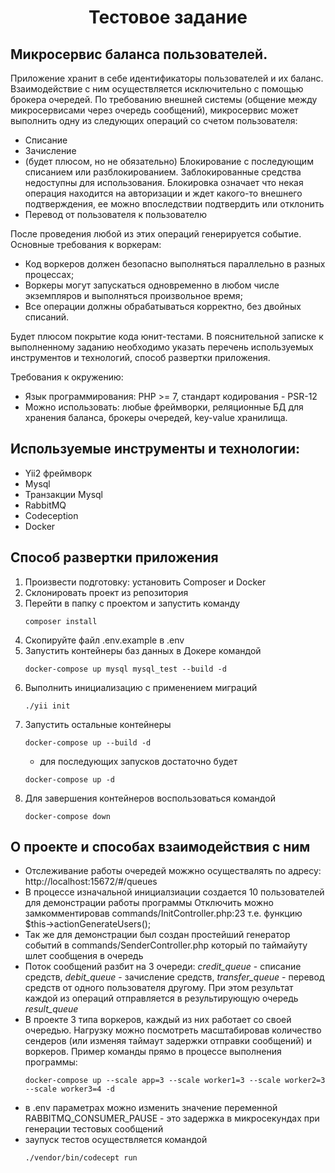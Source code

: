 <h1 align="center">Тестовое задание</h1>
<h2>Микросервис баланса пользователей.</h2>
Приложение хранит в себе идентификаторы пользователей и их баланс. Взаимодействие с ним осуществляется исключительно с помощью брокера очередей. 
По требованию внешней системы (общение между микросервисами через очередь сообщений), микросервис может выполнить одну из следующих операций со счетом пользователя: 
<ul>
    <li>Списание</li> 
    <li>Зачисление</li>
    <li>(будет плюсом, но не обязательно) Блокирование с последующим списанием или разблокированием. Заблокированные средства недоступны для использования. Блокировка означает что некая операция находится на авторизации и ждет какого-то внешнего подтверждения, ее можно впоследствии подтвердить или отклонить</li>  
    <li>Перевод от пользователя к пользователю</li>
</ul>
После проведения любой из этих операций генерируется событие. 
Основные требования к воркерам:
<ul>
    <li>Код воркеров должен безопасно выполняться параллельно в разных процессах;</li> 
    <li>Воркеры могут запускаться одновременно в любом числе экземпляров и выполняться произвольное время;</li> 
    <li>Все операции должны обрабатываться корректно, без двойных списаний.</li>
</ul>
Будет плюсом покрытие кода юнит-тестами. 
В пояснительной записке к выполненному заданию необходимо указать перечень используемых инструментов и технологий,  способ развертки приложения. 

Требования к окружению:
<ul>
    <li>Язык программирования: PHP >= 7, стандарт кодирования - PSR-12</li>
    <li>Можно использовать: любые фреймворки, реляционные БД для хранения баланса, брокеры очередей, key-value хранилища.</li>
</ul>

<h2>Используемые инструменты и технологии:</h2>
<ul>
    <li>Yii2 фреймворк</li>
    <li>Mysql</li>
    <li>Транзакции Mysql</li>
    <li>RabbitMQ</li>
    <li>Codeception</li>
    <li>Docker</li>
</ul>

<h2>Способ развертки приложения</h2>
<ol>
<li>Произвести подготовку: установить Composer и Docker</li>
<li>Склонировать проект из репозитория</li>
<li>Перейти в папку с проектом и запустить команду 

```shell
composer install
```
</li>
<li>Скопируйте файл .env.example в .env</li>
<li>Запустить контейнеры баз данных в Докере командой

```shell
docker-compose up mysql mysql_test --build -d
```
</li>
<li>Выполнить инициализацию с применением миграций

```shell
./yii init
```
</li>
<li>Запустить остальные контейнеры

```shell
docker-compose up --build -d
```
* для последующих запусков достаточно будет
```shell
docker-compose up -d
```
</li>
<li>Для завершения контейнеров воспользоваться командой

```shell
docker-compose down
```
</li>
</ol>
<h2>О проекте и способах взаимодействия с ним</h2>
<ul>
    <li>Отслеживание работы очередей можжно осуществалять по адресу: http://localhost:15672/#/queues </li>
    <li>
        В процессе изначальной инициалзиации создается 10 пользователей для демонстрации работы программы
        Отключить можно замкомментировав commands/InitController.php:23 т.е. функцию $this->actionGenerateUsers();
    </li>
    <li>Так же для демонстрации был создан простейший генератор событий в commands/SenderController.php который по таймайуту шлет сообщения в очередь</li>
    <li>Поток сообщений разбит на 3 очереди: <i>credit_queue</i> - списание средств, <i>debit_queue</i> - зачисление средств, <i>transfer_queue</i> - перевод средств от одного пользователя другому. При этом результат каждой из операций отправляется в результирующую очередь <i>result_queue</i></li>
    <li>
        В проекте 3 типа воркеров, каждый из них работает со своей очередью. Нагрузку можно посмотреть масштабировав количество сендеров (или изменяя таймаут задержки отправки сообщений) и воркеров. Пример команды прямо в процессе выполнения программы:

```shell
docker-compose up --scale app=3 --scale worker1=3 --scale worker2=3 --scale worker3=4 -d
```
</li>
    <li>в .env параметрах можно изменить значение переменной RABBITMQ_CONSUMER_PAUSE - это задержка в микросекундах при генерации тестовых сообщений</li>
    <li>заупуск тестов осуществляется командой 

```shell
./vendor/bin/codecept run
```
</li>
</ul>
